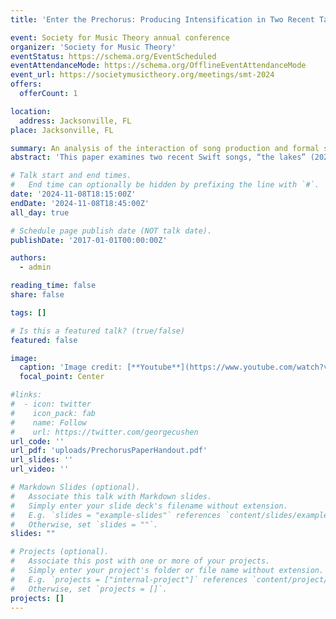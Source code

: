```yaml
---
title: 'Enter the Prechorus: Producing Intensification in Two Recent Taylor Swift Songs'

event: Society for Music Theory annual conference
organizer: 'Society for Music Theory'
eventStatus: https://schema.org/EventScheduled
eventAttendanceMode: https://schema.org/OfflineEventAttendanceMode
event_url: https://societymusictheory.org/meetings/smt-2024
offers: 
  offerCount: 1

location: 
  address: Jacksonville, FL
place: Jacksonville, FL

summary: An analysis of the interaction of song production and formal structure.
abstract: 'This paper examines two recent Swift songs, “the lakes” (2020) and “You’re on your Own, Kid” (2022), each of which has been released in two versions that differ in their approaches to the chorus section. I illustrate how the alternate versions of the two songs follow the conventions of verse, prechorus, and chorus sections. I then turn to the album version of each song to demonstrate how changes in production have altered its formal implications by adding to the chorus a prechorus-like sense of intensification and drive towards a climax. Attending to how Swift signals and subverts formal organization in her choruses also offers new insight into how the songs’ formal design adds depth to the meaning of their lyrics.'

# Talk start and end times.
#   End time can optionally be hidden by prefixing the line with `#`.
date: '2024-11-08T18:15:00Z'
endDate: '2024-11-08T18:45:00Z'
all_day: true

# Schedule page publish date (NOT talk date).
publishDate: '2017-01-01T00:00:00Z'

authors:
  - admin

reading_time: false
share: false

tags: []

# Is this a featured talk? (true/false)
featured: false

image:
  caption: 'Image credit: [**Youtube**](https://www.youtube.com/watch?v=y8tF0yRl8-w)'
  focal_point: Center

#links:
#  - icon: twitter
#    icon_pack: fab
#    name: Follow
#    url: https://twitter.com/georgecushen
url_code: ''
url_pdf: 'uploads/PrechorusPaperHandout.pdf'
url_slides: ''
url_video: ''

# Markdown Slides (optional).
#   Associate this talk with Markdown slides.
#   Simply enter your slide deck's filename without extension.
#   E.g. `slides = "example-slides"` references `content/slides/example-slides.md`.
#   Otherwise, set `slides = ""`.
slides: ""

# Projects (optional).
#   Associate this post with one or more of your projects.
#   Simply enter your project's folder or file name without extension.
#   E.g. `projects = ["internal-project"]` references `content/project/deep-learning/index.md`.
#   Otherwise, set `projects = []`.
projects: []
---
```

